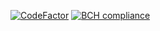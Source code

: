 [![CodeFactor](https://www.codefactor.io/repository/github/tetram76/tetram/badge)](https://www.codefactor.io/repository/github/tetram76/tetram)
[![BCH compliance](https://bettercodehub.com/edge/badge/Tetram76/tetram?branch=master)](https://bettercodehub.com/results/Tetram76/tetram?branch=master)
